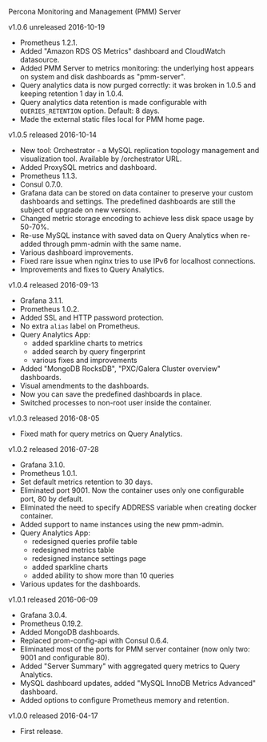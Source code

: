 Percona Monitoring and Management (PMM) Server

v1.0.6 unreleased 2016-10-19

* Prometheus 1.2.1.
* Added "Amazon RDS OS Metrics" dashboard and CloudWatch datasource.
* Added PMM Server to metrics monitoring: the underlying host appears on system and disk dashboards as "pmm-server".
* Query analytics data is now purged correctly: it was broken in 1.0.5 and keeping retention 1 day in 1.0.4.
* Query analytics data retention is made configurable with `QUERIES_RETENTION` option. Default: 8 days.
* Made the external static files local for PMM home page.

v1.0.5 released 2016-10-14

* New tool: Orchestrator - a MySQL replication topology management and visualization tool. Available by /orchestrator URL.
* Added ProxySQL metrics and dashboard.
* Prometheus 1.1.3.
* Consul 0.7.0.
* Grafana data can be stored on data container to preserve your custom dashboards and settings. The predefined dashboards are still the subject of upgrade on new versions.
* Changed metric storage encoding to achieve less disk space usage by 50-70%.
* Re-use MySQL instance with saved data on Query Analytics when re-added through pmm-admin with the same name.
* Various dashboard improvements.
* Fixed rare issue when nginx tries to use IPv6 for localhost connections.
* Improvements and fixes to Query Analytics.

v1.0.4 released 2016-09-13

* Grafana 3.1.1.
* Prometheus 1.0.2.
* Added SSL and HTTP password protection.
* No extra `alias` label on Prometheus.
* Query Analytics App:
  * added sparkline charts to metrics
  * added search by query fingerprint
  * various fixes and improvements
* Added "MongoDB RocksDB", "PXC/Galera Cluster overview" dashboards.
* Visual amendments to the dashboards.
* Now you can save the predefined dashboards in place.
* Switched processes to non-root user inside the container.

v1.0.3 released 2016-08-05

* Fixed math for query metrics on Query Analytics.

v1.0.2 released 2016-07-28

* Grafana 3.1.0.
* Prometheus 1.0.1.
* Set default metrics retention to 30 days.
* Eliminated port 9001. Now the container uses only one configurable port, 80 by default.
* Eliminated the need to specify ADDRESS variable when creating docker container.
* Added support to name instances using the new pmm-admin.
* Query Analytics App:
  * redesigned queries profile table
  * redesigned metrics table
  * redesigned instance settings page
  * added sparkline charts
  * added ability to show more than 10 queries
* Various updates for the dashboards.

v1.0.1 released 2016-06-09

* Grafana 3.0.4.
* Prometheus 0.19.2.
* Added MongoDB dashboards.
* Replaced prom-config-api with Consul 0.6.4.
* Eliminated most of the ports for PMM server container (now only two: 9001 and configurable 80).
* Added "Server Summary" with aggregated query metrics to Query Analytics.
* MySQL dashboard updates, added "MySQL InnoDB Metrics Advanced" dashboard.
* Added options to configure Prometheus memory and retention.

v1.0.0 released 2016-04-17

* First release.
